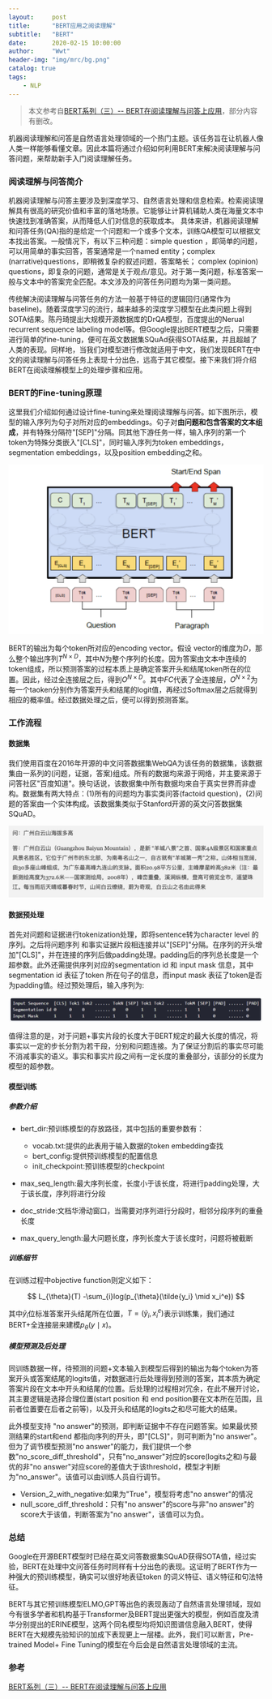 ```yaml
---
layout:     post
title:      "BERT应用之阅读理解"
subtitle:   "BERT"
date:       2020-02-15 10:00:00
author:     "Wwt"
header-img: "img/mrc/bg.png"
catalog: true
tags:   
    - NLP
---
```


>本文参考自[BERT系列（三）-- BERT在阅读理解与问答上应用](https://cloud.tencent.com/developer/article/1465005)，部分内容有删改。

机器阅读理解和问答是自然语言处理领域的一个热门主题。该任务旨在让机器人像人类一样能够看懂文章。因此本篇将通过介绍如何利用BERT来解决阅读理解与问答问题，来帮助新手入门阅读理解任务。

### 阅读理解与问答简介

机器阅读理解与问答主要涉及到深度学习、自然语言处理和信息检索。检索阅读理解具有很高的研究价值和丰富的落地场景。它能够让计算机辅助人类在海量文本中快速找到准确答案，从而降低人们对信息的获取成本。
具体来讲，机器阅读理解和问答任务(QA)指的是给定一个问题和一个或多个文本，训练QA模型可以根据文本找出答案。一般情况下，有以下三种问题：simple question ，即简单的问题，可以用简单的事实回答，答案通常是一个named entity；complex (narrative)questions，即稍微复杂的叙述问题，答案略长； complex (opinion) questions，即复杂的问题，通常是关于观点/意见。对于第一类问题，标准答案一般与文本中的答案完全匹配。本文涉及的问答任务问题均为第一类问题。

传统解决阅读理解与问答任务的方法一般基于特征的逻辑回归(通常作为baseline)。随着深度学习的流行，越来越多的深度学习模型在此类问题上得到SOTA结果。陈丹琦提出大规模开源数据库的DrQA模型，百度提出的Nerual recurrent sequence labeling model等。但Google提出BERT模型之后，只需要进行简单的fine-tuning，便可在英文数据集SQuAd获得SOTA结果，并且超越了人类的表现。同样地，当我们对模型进行修改就适用于中文，我们发现BERT在中文的阅读理解与问答任务上表现十分出色，远高于其它模型。接下来我们将介绍BERT在阅读理解模型上的处理步骤和应用。

### BERT的Fine-tuning原理

这里我们介绍如何通过设计fine-tuning来处理阅读理解与问答。如下图所示，模型的输入序列为句子对所对应的embeddings。句子对**由问题和包含答案的文本组成**，并有特殊分隔符"[SEP]"分隔。同其他下游任务一样，输入序列的第一个token为特殊分类嵌入"[CLS]"，同时输入序列为token embeddings，segmentation embeddings，以及position embedding之和。

![1](/img/mrc/1.png)

BERT的输出为每个token所对应的encoding vector。假设 vector的维度为$D$，那么整个输出序列$T^{N\times D}$，其中$N$为整个序列的长度。因为答案由文本中连续的token组成，所以预测答案的过程本质上是确定答案开头和结尾token所在的位置。因此，经过全连接层之后，得到$O^{N \times D}$。其中$FC$代表了全连接层，$O^{N \times 2}$为每一个taoken分别作为答案开头和结尾的logit值，再经过Softmax层之后就得到相应的概率值。经过数据处理之后，便可以得到预测答案。

### 工作流程

#### 数据集

我们使用百度在2016年开源的中文问答数据集WebQA为该任务的数据集，该数据集由一系列的(问题，证据，答案)组成。所有的数据均来源于网络，并主要来源于问答社区"百度知道"。换句话说，该数据集中所有数据均来自于真实世界而非虚构。数据集有两大特点：(1)所有的问题均为事实类问答(factoid question)，(2)问题的答案由一个实体构成。该数据集类似于Stanford开源的英文问答数据集SQuAD。

![2](/img/mrc/2.png)

#### 数据预处理

首先对问题和证据进行tokenization处理，即将sentence转为character level 的序列。之后将问题序列 和事实证据片段相连接并以"[SEP]"分隔。在序列的开头增加"[CLS]"，并在连接的序列后做padding处理。padding后的序列总长度是一个超参数。此外还需提供序列对应的segmentation id 和 input mask 信息，其中 segmentation id 表征了token 所在句子的信息，而input mask 表征了token是否为padding值。经过预处理后，输入序列为:

![3](/img/mrc/3.png)

值得注意的是，对于问题+事实片段的长度大于BERT规定的最大长度的情况，将事实以一定的步长分割为若干段，分别和问题连接。为了保证分割后的事实尽可能不消减事实的语义。事实和事实片段之间有一定长度的重叠部分，该部分的长度为模型的超参数。

#### 模型训练

##### 参数介绍

- bert_dir:预训练模型的存放路径，其中包括的重要参数有：
  - vocab.txt:提供的此表用于输入数据的token embedding查找
  - bert_config:提供预训练模型的配置信息
  - init_checkpoint:预训练模型的checkpoint

- max_seq_length:最大序列长度，长度小于该长度，将进行padding处理，大于该长度，序列将进行分段
- doc_stride:文档华滑动窗口，当需要对序列进行分段时，相邻分段序列的重叠长度
- max_query_length:最大问题长度，序列长度大于该长度时，问题将被截断

##### 训练细节

在训练过程中objective function则定义如下：


$$
L_{\theta}(T) -\sum_{i}log(p_{\theta}(\tilde{y_i} \mid  x_i^e))
$$


其中$\tilde y_i$位标准答案开头结尾所在位置，$T = {(\tilde y_i, x^e_i)}$表示训练集，我们通过BERT+全连接层来建模$p_\theta(y \mid x)$。

##### 模型预测及后处理

同训练数据一样，待预测的问题+文本输入到模型后得到的输出为每个token为答案开头或答案结尾的logits值，对数据进行后处理得到预测的答案，其本质为确定答案片段在文本中开头和结尾的位置。后处理的过程相对冗余，在此不展开讨论，其主要逻辑是选择合理位置(start position 和 end position要在文本所在范围，且前者位置要在后者之前等)，以及开头和结尾的logits之和尽可能大的结果。

此外模型支持 "no answer"的预测，即判断证据中不存在问题答案。如果最优预测结果的start和end 都指向序列的开头，即"[CLS]"，则可判断为"no answer"。但为了调节模型预测"no answer"的能力，我们提供一个参数"no_score_diff_threshold"，只有"no_answer"对应的score(logits之和)与最优的非"no answer"对应score的差值大于该threshold，模型才判断为"no_answer"。该值可以由训练人员自行调节。

- Version_2_with_negative:如果为"True"，模型将考虑"no answer"的情况
- null_score_diff_threshold：只有"no answer"的score与非"no answer"的score大于该值，判断答案为"no answer"，该值可以为负。

### 总结

Google在开源BERT模型时已经在英文问答数据集SQuAD获得SOTA值，经过实验，BERT在处理中文问答任务时同样有十分出色的表现。这证明了BERT作为一种强大的预训练模型，确实可以很好地表征token 的词义特征、语义特征和句法特征。

BERT与其它预训练模型ELMO,GPT等出色的表现轰动了自然语言处理领域，现如今有很多学者和机构基于Transformer及BERT提出更强大的模型，例如百度及清华分别提出的ERINE模型，这两个同名模型均将知识图谱信息融入BERT，使得BERT在大规模先验知识的加成下表现更上一层楼。此外，我们可以断言，Pre-trained Model+ Fine Tuning的模型在今后会是自然语言处理领域的主流。

### 参考

[BERT系列（三）-- BERT在阅读理解与问答上应用](https://cloud.tencent.com/developer/article/1465005)







